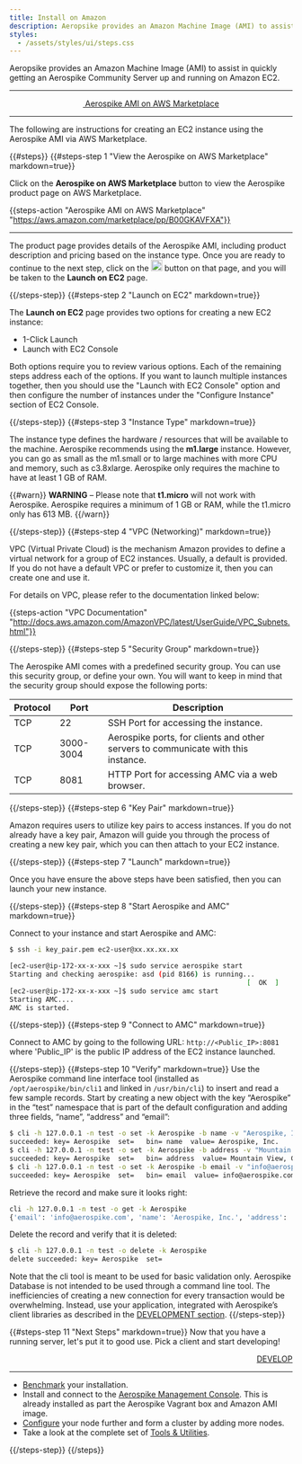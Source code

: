 ```yaml
---
title: Install on Amazon
description: Aeropsike provides an Amazon Machine Image (AMI) to assist in quickly getting an Aerospike Community Server up and running on Amazon EC2.
styles:
  - /assets/styles/ui/steps.css
---
```


Aeropsike provides an Amazon Machine Image (AMI) to assist in quickly getting an Aerospike Community Server up and running on Amazon EC2.

---

<center><a href="https://aws.amazon.com/marketplace/pp/B00GKAVFXA" class="btn btn-lg btn-primary"><span class="fa fa-chevron-right"></span>&nbsp;Aerospike AMI on AWS Marketplace</a></center>

---

The following are instructions for creating an EC2 instance using the Aerospike AMI via AWS Marketplace.

{{#steps}}
{{#steps-step 1 "View the Aerospike on AWS Marketplace" markdown=true}}

Click on the **Aerospike on AWS Marketplace** button to view the Aerospike product page on AWS Marketplace. 

{{steps-action "Aerospike AMI on AWS Marketplace" "https://aws.amazon.com/marketplace/pp/B00GKAVFXA"}}

---

The product page provides details of the Aerospike AMI, including product description and pricing based on the instance type. Once you are ready to continue to the next step, click on the <img src="{{book.assets}}/aws-continue.png" alt="AWS Continue Button" style="height: 20px"/> button on that page, and you will be taken to the **Launch on EC2** page.

{{/steps-step}}
{{#steps-step 2 "Launch on EC2" markdown=true}}

The **Launch on EC2** page provides two options for creating a new EC2 instance:

- 1-Click Launch
- Launch with EC2 Console

Both options require you to review various options. Each of the remaining steps address each of the options. If you want to launch multiple instances together, then you should use the "Launch with EC2 Console" option and then configure the number of instances under the "Configure Instance" section of EC2 Console.

{{/steps-step}}
{{#steps-step 3 "Instance Type" markdown=true}}

The instance type defines the hardware / resources that will be available to the machine. Aerospike recommends using the **m1.large** instance. However, you can go as small as the m1.small or to large machines with more CPU and memory, such as c3.8xlarge. Aerospike only requires the machine to have at least 1 GB of RAM.

{{#warn}}
**WARNING** – Please note that **t1.micro** will not work with Aerospike. Aerospike requires a minimum of 1 GB or RAM, while the t1.micro only has 613 MB.
{{/warn}}


{{/steps-step}}
{{#steps-step 4 "VPC (Networking)" markdown=true}}

VPC (Virtual Private Cloud) is the mechanism Amazon provides to define a virtual network for a group of EC2 instances. Usually, a default is provided. If you do not have a default VPC or prefer to customize it, then you can create one and use it.

For details on VPC, please refer to the documentation linked below:

{{steps-action "VPC Documentation" "http://docs.aws.amazon.com/AmazonVPC/latest/UserGuide/VPC_Subnets.html"}}

{{/steps-step}}
{{#steps-step 5 "Security Group" markdown=true}}

The Aerospike AMI comes with a predefined security group. You can use this security group, or define your own. You will want to keep in mind that the security group should expose the following ports:

| Protocol | Port | Description |
| --- | --- | --- |
| TCP | 22 | SSH Port for accessing the instance. |
| TCP | 3000-3004 | Aerospike ports, for clients and other servers to communicate with this instance. |
| TCP | 8081 | HTTP Port for accessing AMC via a web browser. |

{{/steps-step}}
{{#steps-step 6 "Key Pair" markdown=true}}

Amazon requires users to utilize key pairs to access instances. If you do not already have a key pair, Amazon will guide you through the process of creating a new key pair, which you can then attach to your EC2 instance.

{{/steps-step}}
{{#steps-step 7 "Launch" markdown=true}}

Once you have ensure the above steps have been satisfied, then you can launch your new instance.

{{/steps-step}}
{{#steps-step 8 "Start Aerospike and AMC" markdown=true}}

Connect to your instance and start Aerospike and AMC:

```bash
$ ssh -i key_pair.pem ec2-user@xx.xx.xx.xx

[ec2-user@ip-172-xx-x-xxx ~]$ sudo service aerospike start
Starting and checking aerospike: asd (pid 8166) is running...
                                                           [  OK  ]
[ec2-user@ip-172-xx-x-xxx ~]$ sudo service amc start
Starting AMC....
AMC is started.
```

{{/steps-step}}
{{#steps-step 9 "Connect to AMC" markdown=true}}

Connect to AMC by going to the following URL: `http://<Public_IP>:8081` where 'Public_IP' is the public IP address of the EC2 instance launched.

{{/steps-step}}
{{#steps-step 10 "Verify" markdown=true}}
Use the Aerospike command line interface tool (installed as `/opt/aerospike/bin/cli1` and linked in `/usr/bin/cli`) to insert and read a few sample records. Start by creating a new object with the key “Aerospike” in the “test” namespace that is part of the default configuration and adding three fields, “name”, “address” and “email”:

```bash
$ cli -h 127.0.0.1 -n test -o set -k Aerospike -b name -v "Aerospike, Inc."
succeeded: key= Aerospike  set=   bin= name  value= Aerospike, Inc.
$ cli -h 127.0.0.1 -n test -o set -k Aerospike -b address -v "Mountain View, CA 94043"
succeeded: key= Aerospike  set=   bin= address  value= Mountain View, CA 94043
$ cli -h 127.0.0.1 -n test -o set -k Aerospike -b email -v "info@aerospike.com"
succeeded: key= Aerospike  set=   bin= email  value= info@aerospike.com
```

Retrieve the record and make sure it looks right:
```bash
cli -h 127.0.0.1 -n test -o get -k Aerospike
{'email': 'info@aerospike.com', 'name': 'Aerospike, Inc.', 'address': 'Mountain View, CA 94043'}
```

Delete the record and verify that it is deleted:
```bash
$ cli -h 127.0.0.1 -n test -o delete -k Aerospike
delete succeeded: key= Aerospike  set=
```

Note that the cli tool is meant to be used for basic validation only. Aerospike Database is not intended to be used through a command line tool. The inefficiencies of creating a new connection for every transaction would be overwhelming. Instead, use your application, integrated with Aerospike’s client libraries as described in the [DEVELOPMENT section](/develop/).
{{/steps-step}}

{{#steps-step 11 "Next Steps" markdown=true}}
Now that you have a running server, let's put it to good use. Pick a client and start developing!
<div style="text-align: right;">
<a class="btn btn-primary" href="/develop">DEVELOP</a>
</div>

---

- [Benchmark](/docs/operations/install/common/benchmark.html) your installation.
- Install and connect to the [Aerospike Management Console](/docs/amc). This is already installed as part the Aerospike Vagrant box and Amazon AMI image.
- [Configure](/docs/operations/configure) your node further and form a cluster by adding more nodes.
- Take a look at the complete set of [Tools & Utilities](/docs/tools).


{{/steps-step}}
{{/steps}}
